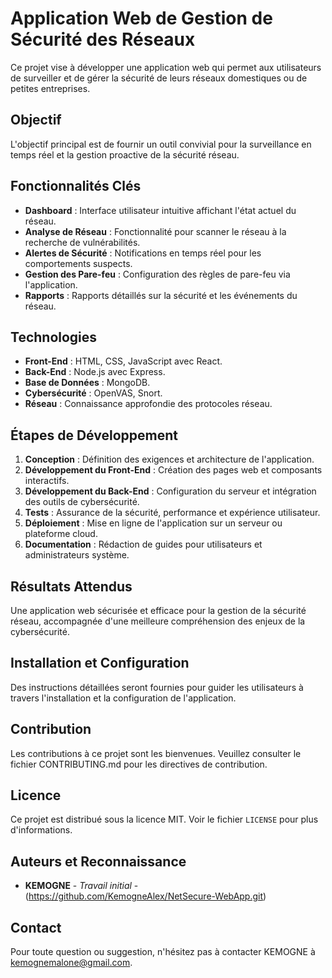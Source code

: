 # Application Web de Gestion de Sécurité des Réseaux

Ce projet vise à développer une application web qui permet aux utilisateurs de surveiller et de gérer la sécurité de leurs réseaux domestiques ou de petites entreprises.

## Objectif

L'objectif principal est de fournir un outil convivial pour la surveillance en temps réel et la gestion proactive de la sécurité réseau.

## Fonctionnalités Clés

- **Dashboard** : Interface utilisateur intuitive affichant l'état actuel du réseau.
- **Analyse de Réseau** : Fonctionnalité pour scanner le réseau à la recherche de vulnérabilités.
- **Alertes de Sécurité** : Notifications en temps réel pour les comportements suspects.
- **Gestion des Pare-feu** : Configuration des règles de pare-feu via l'application.
- **Rapports** : Rapports détaillés sur la sécurité et les événements du réseau.

## Technologies

- **Front-End** : HTML, CSS, JavaScript avec React.
- **Back-End** : Node.js avec Express.
- **Base de Données** : MongoDB.
- **Cybersécurité** : OpenVAS, Snort.
- **Réseau** : Connaissance approfondie des protocoles réseau.

## Étapes de Développement

1. **Conception** : Définition des exigences et architecture de l'application.
2. **Développement du Front-End** : Création des pages web et composants interactifs.
3. **Développement du Back-End** : Configuration du serveur et intégration des outils de cybersécurité.
4. **Tests** : Assurance de la sécurité, performance et expérience utilisateur.
5. **Déploiement** : Mise en ligne de l'application sur un serveur ou plateforme cloud.
6. **Documentation** : Rédaction de guides pour utilisateurs et administrateurs système.

## Résultats Attendus

Une application web sécurisée et efficace pour la gestion de la sécurité réseau, accompagnée d'une meilleure compréhension des enjeux de la cybersécurité.

## Installation et Configuration

Des instructions détaillées seront fournies pour guider les utilisateurs à travers l'installation et la configuration de l'application.

## Contribution

Les contributions à ce projet sont les bienvenues. Veuillez consulter le fichier CONTRIBUTING.md pour les directives de contribution.

## Licence

Ce projet est distribué sous la licence MIT. Voir le fichier `LICENSE` pour plus d'informations.

## Auteurs et Reconnaissance

- **KEMOGNE** - *Travail initial* - (https://github.com/KemogneAlex/NetSecure-WebApp.git)

## Contact

Pour toute question ou suggestion, n'hésitez pas à contacter KEMOGNE à kemognemalone@gmail.com.


